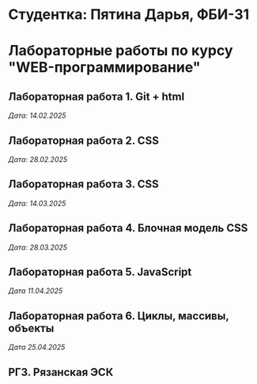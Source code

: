 # Студентка: Пятина Дарья, ФБИ-31

# Лабораторные работы по курсу "WEB-программирование"

## Лабораторная работа 1. Git + html 

*Дата: 14.02.2025*

## Лабораторная работа 2. CSS

*Дата: 28.02.2025*


## Лабораторная работа 3. CSS

*Дата: 14.03.2025*

## Лабораторная работа 4. Блочная модель CSS

*Дата: 28.03.2025* 

## Лабораторная работа 5. JavaScript 

*Дата 11.04.2025*

## Лабораторная работа 6. Циклы, массивы, объекты

*Дата 25.04.2025*

## РГЗ. Рязанская ЭСК 
